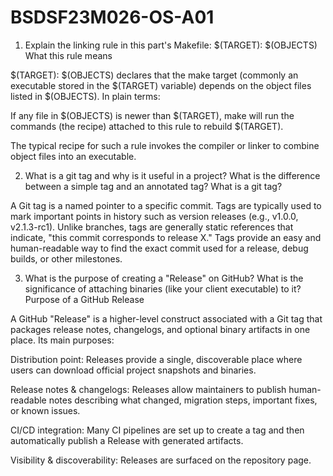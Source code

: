 # BSDSF23M026-OS-A01

1) Explain the linking rule in this part's Makefile: $(TARGET): $(OBJECTS)
What this rule means

$(TARGET): $(OBJECTS) declares that the make target (commonly an executable stored in the $(TARGET) variable) depends on the object files listed in $(OBJECTS). In plain terms:

If any file in $(OBJECTS) is newer than $(TARGET), make will run the commands (the recipe) attached to this rule to rebuild $(TARGET).

The typical recipe for such a rule invokes the compiler or linker to combine object files into an executable. 

2) What is a git tag and why is it useful in a project? What is the difference between a simple tag and an annotated tag?
What is a git tag?

A Git tag is a named pointer to a specific commit. Tags are typically used to mark important points in history such as version releases (e.g., v1.0.0, v2.1.3-rc1). Unlike branches, tags are generally static references that indicate, "this commit corresponds to release X." Tags provide an easy and human-readable way to find the exact commit used for a release, debug builds, or other milestones.


3) What is the purpose of creating a "Release" on GitHub? What is the significance of attaching binaries (like your client executable) to it?
Purpose of a GitHub Release

A GitHub "Release" is a higher-level construct associated with a Git tag that packages release notes, changelogs, and optional binary artifacts in one place. Its main purposes:

Distribution point: Releases provide a single, discoverable place where users can download official project snapshots and binaries.

Release notes & changelogs: Releases allow maintainers to publish human-readable notes describing what changed, migration steps, important fixes, or known issues.

CI/CD integration: Many CI pipelines are set up to create a tag and then automatically publish a Release with generated artifacts.

Visibility & discoverability: Releases are surfaced on the repository page.


